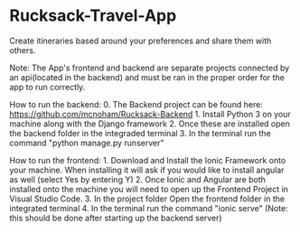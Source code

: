 # Rucksack-Travel-App
Create itineraries based around your preferences and share them with others.

Note: The App's frontend and backend are separate projects connected by an api(located in the backend) and must be ran in the proper order for the app to run correctly.

How to run the backend:
	0. The Backend project can be found here: https://github.com/mcnoham/Rucksack-Backend
	1. Install Python 3 on your machine along with the Django framework
	2. Once these are installed open the backend folder in the integraded terminal
	3. In the terminal run the command "python manage.py runserver"

How to run the frontend:
	1. Download and Install the Ionic Framework onto your machine. When installing it will ask if you would like to install angular as well (select Yes by entering Y)
	2. Once Ionic and Angular are both installed onto the machine you will need to open up the Frontend Project in Visual Studio Code.
	3. In the project folder Open the frontend folder in the integrated terminal
	4. In the terminal run the command "ionic serve" (Note: this should be done after starting up the backend server)	
